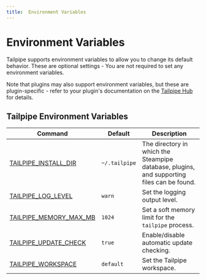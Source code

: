 ```yaml
---
title:  Environment Variables
---
```


# Environment Variables

Tailpipe supports environment variables to allow you to change its default behavior.  These are optional settings - You are not required to set any environment variables.

Note that plugins may also support environment variables, but these are plugin-specific - refer to your plugin's documentation on the [Tailpipe Hub](https://hub.tailpipe.io/) for details.

## Tailpipe Environment Variables


| Command | Default | Description
|-|-|-
| [TAILPIPE_INSTALL_DIR](reference/env-vars/tailpipe_install_dir)| `~/.tailpipe` | The directory in which the Steampipe database, plugins, and supporting files can be found.
| [TAILPIPE_LOG_LEVEL](reference/env-vars/tailpipe_log)  | `warn` | Set the logging output level.
| [TAILPIPE_MEMORY_MAX_MB](reference/env-vars/tailpipe_memory_max_mb)| `1024` | Set a soft memory limit for the `tailpipe` process.
| [TAILPIPE_UPDATE_CHECK](reference/env-vars/tailpipe_update_check)| `true` | Enable/disable automatic update checking.
| [TAILPIPE_WORKSPACE](reference/env-vars/tailpipe_workspace)  | `default` | Set the Tailpipe workspace.
